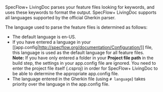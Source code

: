 SpecFlow+ LivingDoc parses your feature files looking for keywords, and uses these keywords to format the output. SpecFlow+ LivingDoc supports all languages supported by the official Gherkin parser.

The language used to parse the feature files is determined as follows:

* The default language is en-US.
* If you have entered a language in your [[app.config|http://specflow.org/documentation/Configuration/]] file, this language is used as the default language for all feature files.<br>
  **Note:** If you have only entered a folder in your **Project file path** in the build step, the settings in your app.config file are ignored. You need to enter the project file itself (.csproj) in order for SpecFlow+ LivingDoc to be able to determine the appropriate app.config file.
* The language entered in the Gherkin file (using `# language`) takes priority over the language in the app.config file. 
